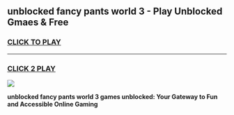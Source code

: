 
## unblocked fancy pants world 3 - Play Unblocked Gmaes & Free
<h3>
<a href="https://news.freeplayer.one?title=unblocked_fancy_pants_world_3&ref=16F">CLICK TO PLAY</a></h3>
<hr>

<h3>
<a href="https://news.freeplayer.one?title=unblocked_fancy_pants_world_3&ref=16F">CLICK 2 PLAY</a>
  
</h3>

<a href="https://news.freeplayer.one?title=unblocked_fancy_pants_world_3&ref=16F/"><img src="https://clearcache.store/games.png"></a>


**unblocked fancy pants world 3 games unblocked: Your Gateway to Fun and Accessible Online Gaming**
